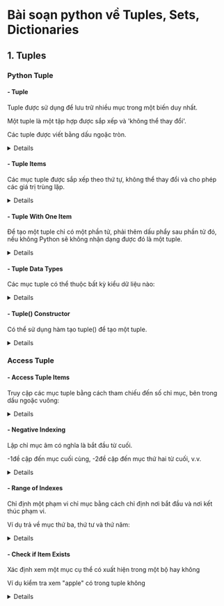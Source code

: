 # Bài soạn python về Tuples, Sets, Dictionaries
## 1. Tuples

### Python Tuple
#### - Tuple
Tuple được sử dụng để lưu trữ nhiều mục trong một biến duy nhất.

Một tuple là một tập hợp được sắp xếp và 'không thể thay đổi'.

Các tuple được viết bằng dấu ngoặc tròn.
<details>
  
```shell script
thistuple = ("apple", "banana", "cherry")
print(thistuple)
```

</details>

#### - Tuple Items
Các mục tuple được sắp xếp theo thứ tự, không thể thay đổi và cho phép các giá trị trùng lặp.
<details>
  
```shell script
thistuple = ("apple", "banana", "cherry", "apple", "cherry")
print(thistuple)

```
</details>

#### - Tuple With One Item
Để tạo một tuple chỉ có một phần tử, phải thêm dấu phẩy sau phần tử đó, nếu không Python sẽ không nhận dạng được đó là một tuple.
<details>
  
```shell script
thistuple = ("apple",)
print(type(thistuple))
//NOT a tuple
thistuple = ("apple")
print(type(thistuple))
```

</details>

#### - Tuple Data Types
Các mục tuple có thể thuộc bất kỳ kiểu dữ liệu nào:
<details>
  
```shell script
tuple1 = ("abc", 34, True, 40, "male")
```

</details>

#### - Tuple() Constructor
Có thể sử dụng hàm tạo tuple() để tạo một tuple.
<details>
  
```shell script
thistuple = tuple(("apple", "banana", "cherry")) # note the double round-brackets
print(thistuple)
```

</details>

### Access Tuple
#### - Access Tuple Items
Truy cập các mục tuple bằng cách tham chiếu đến số chỉ mục, bên trong dấu ngoặc vuông:
<details>
  
```shell script
thistuple = ("apple", "banana", "cherry")
print(thistuple[1])
```

</details>

#### - Negative Indexing
Lập chỉ mục âm có nghĩa là bắt đầu từ cuối.

-1đề cập đến mục cuối cùng, -2đề cập đến mục thứ hai từ cuối, v.v.
<details>
  
```shell script
thistuple = ("apple", "banana", "cherry")
print(thistuple[-1])
```

</details>

#### - Range of Indexes
Chỉ định một phạm vi chỉ mục bằng cách chỉ định nơi bắt đầu và nơi kết thúc phạm vi.

Ví dụ trả về mục thứ ba, thứ tư và thứ năm:
<details>
  
```shell script
thistuple = ("apple", "banana", "cherry", "orange", "kiwi", "melon", "mango")
print(thistuple[2:5])
```

</details>

#### - Check if Item Exists
Xác định xem một mục cụ thể có xuất hiện trong một bộ hay không

Ví dụ kiểm tra xem "apple" có trong tuple không
<details>
  
```shell script
thistuple = ("apple", "banana", "cherry")
if "apple" in thistuple:
  print("Yes, 'apple' is in the fruits tuple")
```

</details>









